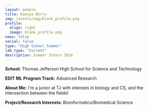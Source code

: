 ```yaml
---
layout: people
title: Kaavya Borra
img: /assets/img/blank_profile.png
profile:
  align: right
  image: blank_profile.png
news: false
social: false
type: "High School Summer"
lab_type: "Current"
description: Summer Intern 2024
---
```


**School:** Thomas Jefferson High School for Science and Technology

**EDIT ML Program Track:**
Advanced Research

**About Me:**
I'm a junior at TJ with interests in biology and CS, and the intersection between the fields!

**Project/Research Interests:**
Bioinformatics/Biomedical Science
    